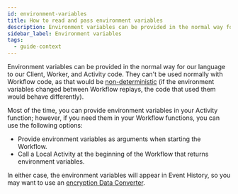 ```yaml
---
id: environment-variables
title: How to read and pass environment variables
description: Environment variables can be provided in the normal way for our language to our Client, Worker, and Activity code.
sidebar_label: Environment variables
tags:
  - guide-context
---
```


Environment variables can be provided in the normal way for our language to our Client, Worker, and Activity code.
They can't be used normally with Workflow code, as that would be [non-deterministic](workflows#intrinsic-non-deterministic-logic) (if the environment variables changed between Workflow replays, the code that used them would behave differently).

Most of the time, you can provide environment variables in your Activity function; however, if you need them in your Workflow functions, you can use the following options:

- Provide environment variables as arguments when starting the Workflow.
- Call a Local Activity at the beginning of the Workflow that returns environment variables.

In either case, the environment variables will appear in Event History, so you may want to use an [encryption Data Converter](/concepts/what-is-a-data-converter/#encryption).
